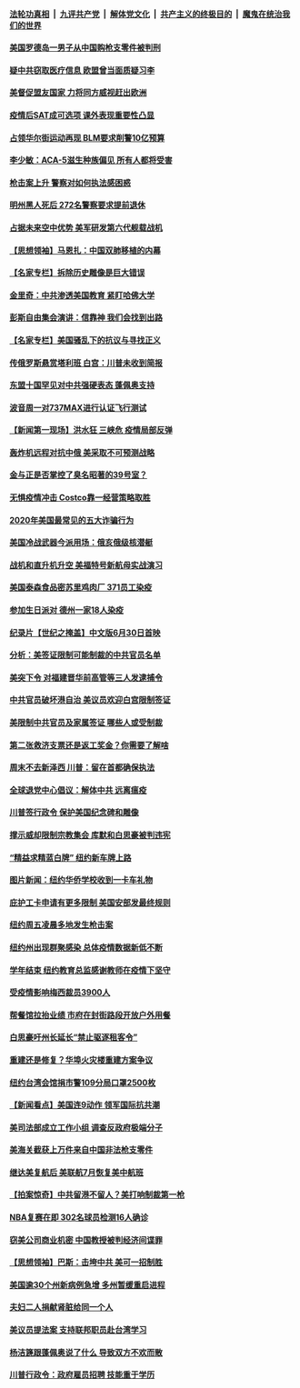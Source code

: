 

####  [法轮功真相](../../../../basic/blob/master/README.md?t=06292202) &nbsp;|&nbsp; [九评共产党](../../../../9ping.md/blob/master/README.md?t=06292202) &nbsp;|&nbsp; [解体党文化](../../../../jtdwh.md/blob/master/README.md?t=06292202)  &nbsp;|&nbsp; [共产主义的终极目的](../../../../gczydzjmd.md/blob/master/README.md?t=06292202) &nbsp;|&nbsp; [魔鬼在统治我们的世界](../../../../mgztzwmdsj.md/blob/master/README.md?t=06292202) 

#### [美国罗德岛一男子从中国购枪支零件被判刑](../pages/nsc412/n12218503.md?t=06292202) 

#### [疑中共窃取医疗信息 欧盟曾当面质疑习李](../pages/nsc412/n12219204.md?t=06292202) 

#### [美督促盟友国家 力将同方威视赶出欧洲](../pages/nsc412/n12217695.md?t=06292202) 

#### [疫情后SAT成可选项  课外表现重要性凸显](../pages/nsc412/n12218516.md?t=06292202) 

#### [占领华尔街运动再现 BLM要求削警10亿预算](../pages/nsc412/n12218559.md?t=06292202) 

#### [李少敏：ACA-5滋生种族偏见      所有人都将受害](../pages/nsc412/n12218783.md?t=06292202) 

#### [枪击案上升 警察对如何执法感困惑](../pages/nsc412/n12218514.md?t=06292202) 

#### [明州黑人死后 272名警察要求提前退休](../pages/nsc412/n12218512.md?t=06292202) 

#### [占据未来空中优势 美军研发第六代舰载战机](../pages/nsc412/n12218407.md?t=06292202) 

#### [【思想领袖】马恩扎：中国双肺移植的内幕](../pages/nsc412/n12047397.md?t=06292202) 

#### [【名家专栏】拆除历史雕像是巨大错误](../pages/nsc412/n12216707.md?t=06292202) 

#### [金里奇：中共渗透美国教育 紧盯哈佛大学](../pages/nsc412/n12217783.md?t=06292202) 

#### [彭斯自由集会演讲：信靠神 我们会找到出路](../pages/nsc412/n12217902.md?t=06292202) 

#### [【名家专栏】美国骚乱下的抗议与寻找正义](../pages/nsc412/n12216737.md?t=06292202) 

#### [传俄罗斯悬赏塔利班 白宫：川普未收到简报](../pages/nsc412/n12217600.md?t=06292202) 

#### [东盟十国罕见对中共强硬表态 蓬佩奥支持](../pages/nsc412/n12217571.md?t=06292202) 

#### [波音周一对737MAX进行认证飞行测试](../pages/nsc412/n12217519.md?t=06292202) 

#### [【新闻第一现场】洪水狂 三峡危 疫情局部反弹](../pages/nsc412/n12217350.md?t=06292202) 

#### [轰炸机远程对抗中俄 美采取不可预测战略](../pages/nsc412/n12205278.md?t=06292202) 

#### [金与正是否掌控了臭名昭著的39号室？](../pages/nsc412/n12217251.md?t=06292202) 

#### [无惧疫情冲击 Costco靠一经营策略取胜](../pages/nsc412/n12208222.md?t=06292202) 

#### [2020年美国最常见的五大诈骗行为](../pages/nsc412/n12216881.md?t=06292202) 

#### [美国冷战武器今派用场：俄亥俄级核潜艇](../pages/nsc412/n12216507.md?t=06292202) 

#### [战机和直升机升空 美福特号新航母实战演习](../pages/nsc412/n12216326.md?t=06292202) 

#### [美国泰森食品密苏里鸡肉厂 371员工染疫](../pages/nsc412/n12216590.md?t=06292202) 

#### [参加生日派对 德州一家18人染疫](../pages/nsc412/n12216533.md?t=06292202) 

#### [纪录片【世纪之掩盖】中文版6月30日首映](../pages/nsc412/n12216557.md?t=06292202) 

#### [分析：美签证限制可能制裁的中共官员名单](../pages/nsc412/n12216563.md?t=06292202) 

#### [美突下令 对福建晋华前高管等三人发逮捕令](../pages/nsc412/n12216296.md?t=06292202) 

#### [中共官员破坏港自治 美议员欢迎白宫限制签证](../pages/nsc412/n12216313.md?t=06292202) 

#### [美限制中共官员及家属签证 哪些人或受制裁](../pages/nsc412/n12216208.md?t=06292202) 

#### [第二张救济支票还是返工奖金？你需要了解啥](../pages/nsc412/n12216185.md?t=06292202) 

#### [周末不去新泽西 川普：留在首都确保执法](../pages/nsc412/n12216075.md?t=06292202) 

#### [全球退党中心倡议：解体中共 远离瘟疫](../pages/nsc412/n12214964.md?t=06292202) 

#### [川普签行政令 保护美国纪念碑和雕像](../pages/nsc412/n12216036.md?t=06292202) 

#### [撑示威却限制宗教集会 库默和白思豪被判违宪](../pages/nsc412/n12215498.md?t=06292202) 

#### [“精益求精蓝白牌”  纽约新车牌上路](../pages/nsc412/n12215514.md?t=06292202) 

#### [图片新闻：纽约华侨学校收到一卡车礼物](../pages/nsc412/n12215479.md?t=06292202) 

#### [庇护工卡申请有更多限制 美国安部发最终规则](../pages/nsc412/n12215484.md?t=06292202) 

#### [纽约周五凌晨多地发生枪击案](../pages/nsc412/n12215489.md?t=06292202) 

#### [纽约州出现群聚感染  总体疫情数据新低不断](../pages/nsc412/n12215492.md?t=06292202) 

#### [学年结束   纽约教育总监感谢教师在疫情下坚守](../pages/nsc412/n12215495.md?t=06292202) 

#### [受疫情影响梅西裁员3900人](../pages/nsc412/n12215504.md?t=06292202) 

#### [帮餐馆拉抬业绩 市府在封街路段开放户外用餐](../pages/nsc412/n12215506.md?t=06292202) 

#### [白思豪吁州长延长“禁止驱逐租客令”](../pages/nsc412/n12215511.md?t=06292202) 

#### [重建还是修复？华埠火灾楼重建方案争议](../pages/nsc412/n12215517.md?t=06292202) 

#### [纽约台湾会馆捐市警109分局口罩2500枚](../pages/nsc412/n12215522.md?t=06292202) 

#### [【新闻看点】美国连9动作 领军国际抗共潮](../pages/nsc412/n12215121.md?t=06292202) 

#### [美司法部成立工作小组 调查反政府极端分子](../pages/nsc412/n12215788.md?t=06292202) 

#### [美海关截获上万件来自中国非法枪支零件](../pages/nsc412/n12215668.md?t=06292202) 

#### [继达美复航后 美联航7月恢复美中航班](../pages/nsc412/n12215347.md?t=06292202) 

#### [【拍案惊奇】中共留港不留人？美打响制裁第一枪](../pages/nsc412/n12215438.md?t=06292202) 

#### [NBA复赛在即  302名球员检测16人确诊](../pages/nsc412/n12215540.md?t=06292202) 

#### [窃美公司商业机密 中国教授被判经济间谍罪](../pages/nsc412/n12215195.md?t=06292202) 

#### [【思想领袖】巴斯：击垮中共 美可一招制胜](../pages/nsc412/n12033990.md?t=06292202) 

#### [美国逾30个州新病例急增 多州暂缓重启进程](../pages/nsc412/n12215188.md?t=06292202) 

#### [夫妇二人捐献肾脏给同一个人](../pages/nsc412/n12215205.md?t=06292202) 

#### [美议员提法案 支持联邦职员赴台湾学习](../pages/nsc412/n12215108.md?t=06292202) 

#### [杨洁篪跟蓬佩奥说了什么 导致双方不欢而散](../pages/nsc412/n12214937.md?t=06292202) 

#### [川普行政令：政府雇员招聘 技能重于学历](../pages/nsc412/n12214994.md?t=06292202) 


